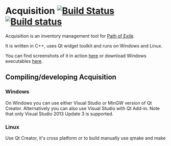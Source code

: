 # Acquisition [![Build Status](https://travis-ci.org/xyzz/acquisition.svg?branch=master)](https://travis-ci.org/xyzz/acquisition) [![Build status](https://ci.appveyor.com/api/projects/status/yutua4cn9cjv6wym?svg=true)](https://ci.appveyor.com/project/xyzz/acquisition)

Acquisition is an inventory management tool for [Path of Exile](https://www.pathofexile.com/).

It is written in C++, uses Qt widget toolkit and runs on Windows and Linux.

You can find screenshots of it in action [here](http://imgur.com/a/So5Mk) or download Windows executables [here](https://github.com/xyzz/acquisition/releases).

## Compiling/developing Acquisition

### Windows

On Windows you can use either Visual Studio or MinGW version of Qt Creator. Alternatively you can also use Visual Studio with Qt Add-in. Note that only Visual Studio 2013 Update 3 is supported.

### Linux

Use Qt Creator, it's cross platform or to build manually use qmake and make
